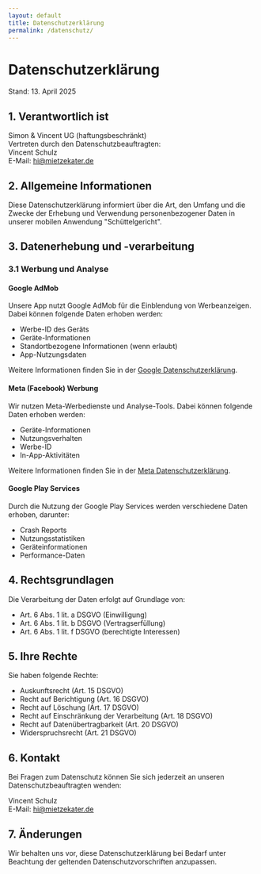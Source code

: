 ```yaml
---
layout: default
title: Datenschutzerklärung
permalink: /datenschutz/
---
```


# Datenschutzerklärung

Stand: 13. April 2025

## 1. Verantwortlich ist

Simon & Vincent UG (haftungsbeschränkt)  
Vertreten durch den Datenschutzbeauftragten:  
Vincent Schulz  
E-Mail: hi@mietzekater.de

## 2. Allgemeine Informationen

Diese Datenschutzerklärung informiert über die Art, den Umfang und die Zwecke der Erhebung und Verwendung personenbezogener Daten in unserer mobilen Anwendung "Schüttelgericht".

## 3. Datenerhebung und -verarbeitung

### 3.1 Werbung und Analyse

#### Google AdMob
Unsere App nutzt Google AdMob für die Einblendung von Werbeanzeigen. Dabei können folgende Daten erhoben werden:
- Werbe-ID des Geräts
- Geräte-Informationen
- Standortbezogene Informationen (wenn erlaubt)
- App-Nutzungsdaten

Weitere Informationen finden Sie in der [Google Datenschutzerklärung](https://policies.google.com/privacy).

#### Meta (Facebook) Werbung
Wir nutzen Meta-Werbedienste und Analyse-Tools. Dabei können folgende Daten erhoben werden:
- Geräte-Informationen
- Nutzungsverhalten
- Werbe-ID
- In-App-Aktivitäten

Weitere Informationen finden Sie in der [Meta Datenschutzerklärung](https://www.facebook.com/privacy/policy).

#### Google Play Services
Durch die Nutzung der Google Play Services werden verschiedene Daten erhoben, darunter:
- Crash Reports
- Nutzungsstatistiken
- Geräteinformationen
- Performance-Daten

## 4. Rechtsgrundlagen

Die Verarbeitung der Daten erfolgt auf Grundlage von:
- Art. 6 Abs. 1 lit. a DSGVO (Einwilligung)
- Art. 6 Abs. 1 lit. b DSGVO (Vertragserfüllung)
- Art. 6 Abs. 1 lit. f DSGVO (berechtigte Interessen)

## 5. Ihre Rechte

Sie haben folgende Rechte:
- Auskunftsrecht (Art. 15 DSGVO)
- Recht auf Berichtigung (Art. 16 DSGVO)
- Recht auf Löschung (Art. 17 DSGVO)
- Recht auf Einschränkung der Verarbeitung (Art. 18 DSGVO)
- Recht auf Datenübertragbarkeit (Art. 20 DSGVO)
- Widerspruchsrecht (Art. 21 DSGVO)

## 6. Kontakt

Bei Fragen zum Datenschutz können Sie sich jederzeit an unseren Datenschutzbeauftragten wenden:

Vincent Schulz  
E-Mail: hi@mietzekater.de

## 7. Änderungen

Wir behalten uns vor, diese Datenschutzerklärung bei Bedarf unter Beachtung der geltenden Datenschutzvorschriften anzupassen.
